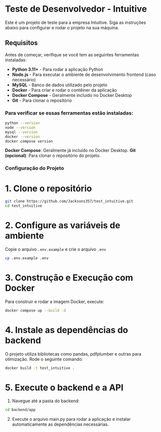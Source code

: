 # Teste de Desenvolvedor - Intuitive

Este é um projeto de teste para a empresa Intuitive. Siga as instruções abaixo para configurar e rodar o projeto na sua máquina.

## Requisitos

Antes de começar, verifique se você tem as seguintes ferramentas instaladas:

- **Python 3.11+** - Para rodar a aplicação Python
- **Node.js** - Para executar o ambiente de desenvolvimento frontend (caso necessário)
- **MySQL** - Banco de dados utilizado pelo projeto
- **Docker** - Para criar e rodar o contêiner da aplicação
- **Docker Compose** - Geralmente incluído no Docker Desktop
- **Git** - Para clonar o repositório

### Para verificar se essas ferramentas estão instaladas:

```bash
python --version
node --version
mysql --version
docker --version
docker compose version
```

**Docker Compose**: Geralmente já incluído no Docker Desktop.
**Git (opcional)**: Para clonar o repositório do projeto.

### Configuração do Projeto

# 1. **Clone o repositório**

```bash
git clone https://github.com/Jacksons357/test_intuitive.git
cd test_intuitive
```

# 2. **Configure as variáveis de ambiente**

Copie o arquivo `.env.example` e crie o arquivo `.env`

```bash
cp .env.example .env
```

# 3. **Construção e Execução com Docker**

Para construir e rodar a imagem Docker, execute:

```bash
docker compose up --build -d
```

# 4. **Instale as dependências do backend**

O projeto utiliza bibliotecas como pandas, pdfplumber e outras para otimização. Rode o seguinte comando:

```bash
docker build -t test_intuitive .
```
# 5. **Execute o backend e a API**

1. Navegue até a pasta do backend:

```bash
cd backend/app
```

2. Execute o arquivo main.py para rodar a aplicação e instalar automaticamente as dependências necessárias.
